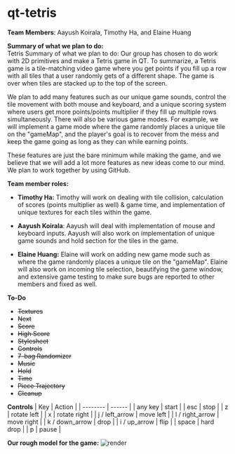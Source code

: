 # qt-tetris

**Team Members**: Aayush Koirala, Timothy Ha, and Elaine Huang<br/>

**Summary of what we plan to do:** <br/>
Tetris Summary of what we plan to do: Our group has chosen to do work with 2D primitives and make a Tetris game in QT. To summarize, a Tetris game is a tile-matching video game where you get points if you fill up a row with all tiles that a user randomly gets of a different shape. The game is over when tiles are stacked up to the top of the screen. 

We plan to add many features such as our unique game sounds, control the tile movement with both mouse and keyboard, and a unique scoring system where users get more points/points multiplier if they fill up multiple rows simultaneously. There will also be various game modes. For example, we will implement a game mode where the game randomly places a unique tile on the "gameMap", and the player's goal is to recover from the mess and keep the game going as long as they can while earning points. 

These features are just the bare minimum while making the game, and we believe that we will add a lot more features as new ideas come to our mind. We plan to work together by using GitHub.

**Team member roles:**<br/>
* **Timothy Ha:** Timothy will work on dealing with tile collision, calculation of scores (points multiplier as well) & game time, and implementation of unique textures for each tiles within the game.<br/>

* **Aayush Koirala**: Aayush will deal with implementation of mouse and keyboard inputs. Aayush will also work on implementation of unique game sounds and hold section for the tiles in the game.<br/>

* **Elaine Huang:** Elaine will work on adding new game mode such as where the game randomly places a unique tile on the "gameMap". Elaine will also work on incoming tile selection, beautifying the game window, and extensive game testing to make sure bugs are reported to other members and fixed as well.<br/>

**To-Do**
* ~~Textures~~
* ~~Next~~
* ~~Score~~
* ~~High Score~~
* ~~Stylesheet~~
* ~~Controls~~
* ~~7-bag Randomizer~~
* ~~Music~~
* ~~Hold~~
* ~~Time~~
* ~~Piece Trajectory~~
* ~~Cleanup~~

**Controls**
| Key      | Action |
| -------- | ------ |
| any key  | start  |
| esc      | stop   |
| z        | rotate left  |
| x        | rotate right |
| j / left_arrow  | move left |
| l / right_arrow | move right |
| k / down_arrow  | drop |
| i / up_arrow    | flip |
| space | hard drop  |
| p | pause |


**Our rough model for the game:**
![render](https://i.imgur.com/hO2WZV1.png)


